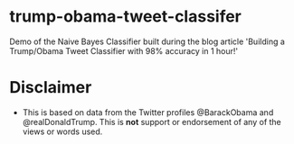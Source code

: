 # trump-obama-tweet-classifer
Demo of the Naive Bayes Classifier built during the blog article 'Building a Trump/Obama Tweet Classifier with 98% accuracy in 1 hour!'


# Disclaimer
- This is based on data from the Twitter profiles @BarackObama and @realDonaldTrump. This is **not** support or endorsement of any of the views or words used.
